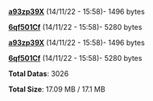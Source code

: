 [**a93zp39X**](/data/a93zp39X.txt) (14/11/22 - 15:58)- 1496 bytes

[**6qf501Cf**](/data/6qf501Cf.txt) (14/11/22 - 15:58)- 5280 bytes

[**a93zp39X**](/data/a93zp39X.txt) (14/11/22 - 15:58)- 1496 bytes

[**6qf501Cf**](/data/6qf501Cf.txt) (14/11/22 - 15:58)- 5280 bytes

**Total Datas**: 3026

**Total Size**: 17.09 MB / 17.1 MB